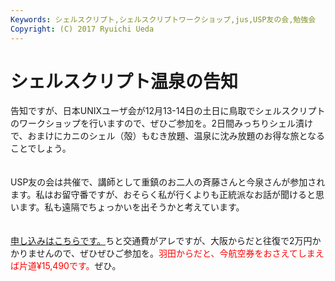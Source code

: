 ```yaml
---
Keywords: シェルスクリプト,シェルスクリプトワークショップ,jus,USP友の会,勉強会
Copyright: (C) 2017 Ryuichi Ueda
---
```


# シェルスクリプト温泉の告知
告知ですが、日本UNIXユーザ会が12月13-14日の土日に鳥取でシェルスクリプトのワークショップを行いますので、ぜひご参加を。2日間みっちりシェル漬けで、おまけにカニのシェル（殻）もむき放題、温泉に沈み放題のお得な旅となることでしょう。<br />
<br />
<br />
USP友の会は共催で、講師として重鎮のお二人の斉藤さんと今泉さんが参加されます。私はお留守番ですが、おそらく私が行くよりも正統派なお話が聞けると思います。私も遠隔でちょっかいを出そうかと考えています。<br />
<br />
<br />
<a href="http://japanunixsociety.doorkeeper.jp/events/16895/" target="_blank">申し込みはこちらです。</a>ちと交通費がアレですが、大阪からだと往復で2万円かかりませんので、ぜひぜひご参加を。<span style="color:red">羽田からだと、今航空券をおさえてしまえば片道¥15,490です。</span>ぜひ。
